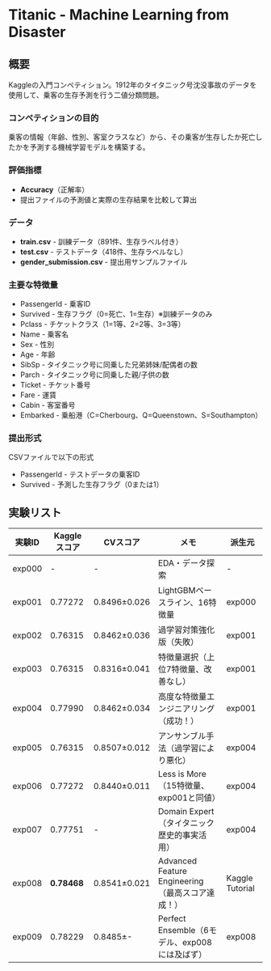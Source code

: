 # Titanic - Machine Learning from Disaster

## 概要

Kaggleの入門コンペティション。1912年のタイタニック号沈没事故のデータを使用して、乗客の生存予測を行う二値分類問題。

### コンペティションの目的

乗客の情報（年齢、性別、客室クラスなど）から、その乗客が生存したか死亡したかを予測する機械学習モデルを構築する。

### 評価指標

- **Accuracy**（正解率）
- 提出ファイルの予測値と実際の生存結果を比較して算出

### データ

- **train.csv** - 訓練データ（891件、生存ラベル付き）
- **test.csv** - テストデータ（418件、生存ラベルなし）
- **gender_submission.csv** - 提出用サンプルファイル

### 主要な特徴量

- PassengerId - 乗客ID
- Survived - 生存フラグ（0=死亡、1=生存）※訓練データのみ
- Pclass - チケットクラス（1=1等、2=2等、3=3等）
- Name - 乗客名
- Sex - 性別
- Age - 年齢
- SibSp - タイタニック号に同乗した兄弟姉妹/配偶者の数
- Parch - タイタニック号に同乗した親/子供の数
- Ticket - チケット番号
- Fare - 運賃
- Cabin - 客室番号
- Embarked - 乗船港（C=Cherbourg、Q=Queenstown、S=Southampton）

### 提出形式

CSVファイルで以下の形式
- PassengerId - テストデータの乗客ID
- Survived - 予測した生存フラグ（0または1）

## 実験リスト

| 実験ID | Kaggleスコア | CVスコア | メモ | 派生元 |
| --- | --- | --- | --- | --- |
| exp000 | - | - | EDA・データ探索 | - |
| exp001 | 0.77272 | 0.8496±0.026 | LightGBMベースライン、16特徴量 | exp000 |
| exp002 | 0.76315 | 0.8462±0.036 | 過学習対策強化版（失敗） | exp001 |
| exp003 | 0.76315 | 0.8316±0.041 | 特徴量選択（上位7特徴量、改善なし） | exp001 |
| exp004 | 0.77990 | 0.8462±0.034 | 高度な特徴量エンジニアリング（成功！） | exp001 |
| exp005 | 0.76315 | 0.8507±0.012 | アンサンブル手法（過学習により悪化） | exp004 |
| exp006 | 0.77272 | 0.8440±0.011 | Less is More（15特徴量、exp001と同値） | exp004 |
| exp007 | 0.77751 | - | Domain Expert（タイタニック歴史的事実活用） | exp004 |
| exp008 | **0.78468** | 0.8541±0.021 | Advanced Feature Engineering（最高スコア達成！） | Kaggle Tutorial |
| exp009 | 0.78229 | 0.8485±- | Perfect Ensemble（6モデル、exp008には及ばず） | exp008 |
